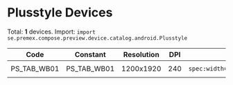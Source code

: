 # Plusstyle Devices

Total: **1** devices. Import: `import se.premex.compose.preview.device.catalog.android.Plusstyle`

| Code | Constant | Resolution | DPI | Compose Spec | Preview Usage |
|------|----------|------------|-----|-------------|---------------|
| PS_TAB_WB01 | PS_TAB_WB01 | 1200x1920 | 240 | `spec:width=1200px,height=1920px,dpi=240` | `@Preview(device = Plusstyle.PS_TAB_WB01)` |

<!-- Generated automatically. Do not edit manually. -->
